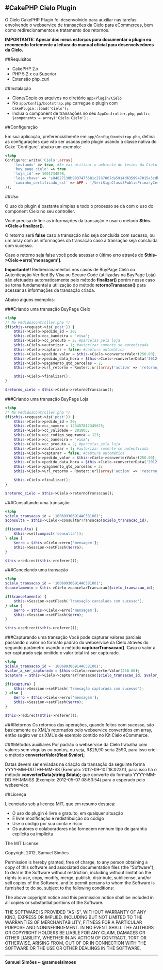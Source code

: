 #CakePHP Cielo  Plugin
-----------------------------------------

O Cielo CakePHP Plugin foi desenvolvido para auxiliar nas tarefas envolvendo o webservice de transações da Cielo para eCommerces, bem como redirecionamentos e tratamento dos retornos.

**IMPORTANTE: Apesar dos meus esforços para documentar o plugin eu recomendo fortemente a leitura do manual oficial para desenvolvedores da Cielo.**

##Requisitos

*	CakePHP 2.x
*	PHP 5.2.x ou Superior
*	Extensão php_curl

##Instalação

*	Clone/Copie os arquivos no diretório `app/Plugin/Cielo`
*	No `app/Config/bootstrap.php` carregue o plugin com `CakePlugin::load('Cielo');`
*	Inclua o component de transações no seu `AppController.php`, `public $components = array('Cielo.Cielo');`

##Configuração

Em sua aplicação, preferencialmente em `app/Config/bootstrap.php`, defina as configurações que vão ser usadas pelo plugin usando a classe nativa do Cake 'Configure', abaixo um exemplo:

```php
<?php
Configure::write('Cielo',array(
	'testando' => true, #Se vai utilizar o ambiente de testes da Cielo
	'buy_page_cielo' => true
	'loja_id' => 1001734898,
	'loja_chave' => 'e84827130b9837473681c2787007da5914d6359947015a5cdb2b8843db0fa832',
	'caminho_certificado_ssl' => APP . '/VeriSignClass3PublicPrimaryCertificationAuthority-G5.crt'
));
```

##Uso

O uso do plugin é bastante simples e todo o processo se dá com o uso do component Cielo no seu controller.

Você precisa definir as informações da transação e usar o método **$this->Cielo->finalizar()**.

O retorno será **false** caso a transação não seja concluída com sucesso, ou um array com as informações da transação caso a transação seja concluída com sucesso.

Caso o retorno seja false você pode acessar o último erro através do **$this->Cielo->erro['mensagem']**.


**Importante!!** Redirecionamentos nos casos de BuyPage Cielo ou Autenticação Verified By Visa ou Secure Code (utilizadas na BuyPage Loja) são afetuados automaticamente pelo método **finalizar()** porém nesse caso se torna fundamental a utilização do método **retornoTransacao()** para acessar as informações da transação criada.


Abaixo alguns exemplos:

###Criando uma transação BuyPage Cielo

```php
<?php
/* No PedidosController.php */
if($this->request->is('post')) {
	$this->Cielo->pedido_id = 20;
	$this->Cielo->cc_bandeira = 'visa';
	$this->Cielo->cc_produto = 2; #parcelas pela loja
	$this->Cielo->autorizar = 1; #autorizar somente se autenticada
	$this->Cielo->capturar = false; #captura automática
	$this->Cielo->pedido_valor = $this->Cielo->converterValor(250.00);
	$this->Cielo->pedido_data_hora = $this->Cielo->converterData('2012-09-03 20:15:16');
	$this->Cielo->pagamento_qtd_parcelas = 2;
	$this->Cielo->url_retorno = Router::url(array('action' => 'retorno_cielo', 20), true);

	$this->Cielo->finalizar();
}

$retorno_cielo = $this->Cielo->retornoTransacao();
```

###Criando uma transação BuyPage Loja

```php
<?php
/* No PedidosController.php */
if($this->request->is('post')) {
	$this->Cielo->pedido_id = 20;
	$this->Cielo->cc_numero = 123457812345678;
	$this->Cielo->cc_validade = 201805;
	$this->Cielo->cc_codigo_seguranca = 123;
	$this->Cielo->cc_bandeira = 'visa';
	$this->Cielo->cc_produto = 2; #parcelas pela loja
	$this->Cielo->autorizar = 1; #autorizar somente se autenticada
	$this->Cielo->capturar = false; #captura automática
	$this->Cielo->pedido_valor = $this->Cielo->converterValor(250.00);
	$this->Cielo->pedido_data_hora = $this->Cielo->converterData('2012-09-03 20:15:16');
	$this->Cielo->pagamento_qtd_parcelas = 2;
	$this->Cielo->url_retorno = Router::url(array('action' => 'retorno_cielo', 20), true);

	$this->Cielo->finalizar();
}

$retorno_cielo = $this->Cielo->retornoTransacao();
```

###Consultando uma transação

```php
<?php
$cielo_transacao_id = '100699306914AC581001';
$consulta = $this->Cielo->consultarTransacao($cielo_transacao_id);

if($consulta) {
	$this->set(compact('consulta'));
} else {
	$erro = $this->Cielo->erro['mensagem'];
	$this->Session->setFlash($erro);
}

$this->redirect($this->referer());
```

###Cancelando uma transação

```php
<?php
$cielo_transacao_id = '100699306914AC581001';
$cancelamento = $this->Cielo->cancelarTransacao($cielo_transacao_id);

if($cancelamento) {
	$this->Session->setFlash('Transação cancelada com sucesso');
} else {
	$erro = $this->Cielo->erro['mensagem'];
	$this->Session->setFlash($erro);
}

$this->redirect($this->referer());
```

###Capturando uma transação
Você pode capturar valores parciais passando o valor no formato padrão do webservice da Cielo através do segundo parâmetro usando o método **capturarTransacao()**. Caso o valor a ser capturado seja omitido o valor total irá ser capturado.

```php
<?php
$cielo_transacao_id = '100699306914AC581001';
$valor_a_ser_capturado = $this->Cielo->converterValor(250.00);
$captura = $this->Cielo->capturarTransacao($cielo_transacao_id, $valor_a_ser_capturado);

if($captura) {
	$this->Session->setFlash('Transação capturada com sucesso');
} else {
	$erro = $this->Cielo->erro['mensagem'];
	$this->Session->setFlash($erro);
}

$this->redirect($this->referer());
```

###Retornos
Os retornos das operações, quando feitos com sucesso, são basicamente os XML's retornados pelo webservice convertidos em array, então sugiro ver os XML's de exemplo contido no Kit Cielo eCommerce.

###Métodos auxiliares
Por padrão o webservice da Cielo trabalha com valores sem vírgulas ou pontos, ou seja, R$25,90 seria 2590, para isso criei o método **converterValor(float $valor);**

Datas devem ser enviadas na criação da transação da seguinte forma YYYY-MM-DDTHH-MM-SS (Exemplo: 2012-09-10T18:02:01), para isso há o método **converterData(string $data);** que converte do formato YYYY-MM-DD HH:MM:SS (Exemplo: 2012-05-07 08:53:54) para o esperado pelo webservice.


##Licença

Licenciado sob a licença MIT, que em resumo destaca:

 - O uso do plugin é livre e gratuíto, em qualquer situação
 - É livre modificação e redistribuição do código
 - Use o código por sua conta e risco
 - Os autores e colaboradores não fornecem nenhum tipo de garantia explícita
 ou implícita


The MIT License

Copyright 2012, Samuel Simões

Permission is hereby granted, free of charge, to any person obtaining a
copy of this software and associated documentation files (the "Software"),
to deal in the Software without restriction, including without limitation
the rights to use, copy, modify, merge, publish, distribute, sublicense,
and/or sell copies of the Software, and to permit persons to whom the
Software is furnished to do so, subject to the following conditions:

The above copyright notice and this permission notice shall be included in
all copies or substantial portions of the Software.

THE SOFTWARE IS PROVIDED "AS IS", WITHOUT WARRANTY OF ANY KIND, EXPRESS OR
IMPLIED, INCLUDING BUT NOT LIMITED TO THE WARRANTIES OF MERCHANTABILITY,
FITNESS FOR A PARTICULAR PURPOSE AND NONINFRINGEMENT. IN NO EVENT SHALL THE
AUTHORS OR COPYRIGHT HOLDERS BE LIABLE FOR ANY CLAIM, DAMAGES OR OTHER
LIABILITY, WHETHER IN AN ACTION OF CONTRACT, TORT OR OTHERWISE, ARISING
FROM, OUT OF OR IN CONNECTION WITH THE SOFTWARE OR THE USE OR OTHER
DEALINGS IN THE SOFTWARE.

-----------------------------------------

**Samuel Simões ~ @samuelsimoes**
